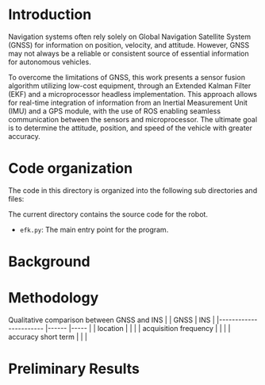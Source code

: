 
# Introduction

Navigation systems often rely solely on Global Navigation Satellite System (GNSS) for information on position, velocity, and attitude. However, GNSS may not always be a reliable or consistent source of essential information for autonomous vehicles.

To overcome the limitations of GNSS, this work presents a sensor fusion algorithm utilizing low-cost equipment, through an Extended Kalman Filter (EKF) and a microprocessor headless implementation. This approach allows for real-time integration of information from an Inertial Measurement Unit (IMU) and a GPS module, with the use of ROS enabling seamless communication between the sensors and microprocessor. The ultimate goal is to determine the attitude, position, and speed of the vehicle with greater accuracy.

# Code organization

The code in this directory is organized into the following sub directories and files:

The current directory contains the source code for the robot.
  - `efk.py`: The main entry point for the program.


# Background

# Methodology
Qualitative comparison between GNSS and INS
|                       	| GNSS 	| INS 	|
|-----------------------	|------	|-----	|
| location              	|      	|     	|
| acquisition frequency 	|      	|     	|
| accuracy short term   	|      	|     	|



# Preliminary Results